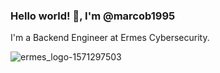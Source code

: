 ### Hello world! 👋, I'm @marcob1995

I'm a Backend Engineer at Ermes Cybersecurity. 


![ermes_logo-1571297503](https://user-images.githubusercontent.com/38689029/171949936-0dc8a7fa-b875-4e76-bad7-1d8c70a33c19.jpg)
